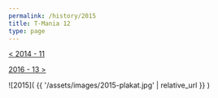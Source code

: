 ```yaml
---
permalink: /history/2015
title: T-Mania 12
type: page
---
```


[< 2014 - 11](/history/2014)

[2016 - 13 >](/history/2016)

![2015]( {{ '/assets/images/2015-plakat.jpg' | relative_url }} )

